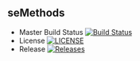 seMethods
------------
- Master Build Status [![Build Status](https://travis-ci.org/Veonms/Software-Engineering-Methods.svg?branch=master)](https://travis-ci.org/Veonms/Software-Engineering-Methods)
- License [![LICENSE](https://img.shields.io/github/license/Veonms/sem.svg?style=flat-square)](https://github.com/Veonms/Software-Engineering-Methods/blob/master/LICENSE)
- Release [![Releases](https://img.shields.io/github/release/Veonms/sem/all.svg?style=flat-square)](https://github.com/Veonms/Software-Engineering-Methods/releases)
